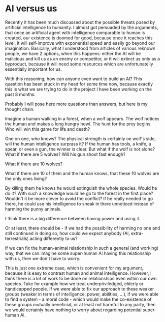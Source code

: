 AI versus us
=========
Recently it has been much discussed about the possible threats posed by artificial intelligence to humanity. I almost got persuaded by the arguments, that once an artificial agent with intelligence comparable to human is created, our existence is doomed for good, because once it reaches this level, it will self-improve with exponential speed and easily go beyond our imagination. Basically, what I understood from articles of various reknown people, we have 2 options, when this happens: either the AI will be malicious and kill us as an enemy or competitor, or it will extinct us only as a byproduct, because it will need some resources which are unfortunatelly essentially important for us.

With this reasoning, how can anyone even want to build an AI? This question has been stuck in my head for some time now, because exactly this is what we are trying to do in the project I have been working on the past 8 months.

Probably I will pose here more questions than answers, but here is my thought chain.

Imagine a human walking in a forest, when a wolf appears. The wolf notices the human and makes a long hungry howl. The hunt for the prey begins. Who will win this game for life and death?

One on one, who knows? The physical strength is certainly on wolf's side, will the human intelligence surprass it? If the human has tools, a knife, a spear, or even a gun, the winner is clear. But what if the wolf is not alone? What if there are 5 wolves? Will his gun shoot fast enough?

What if there are 10 wolves?

What if there are 10 of them and the human knows, that these 10 wolves are the only ones living?

By killing them he knows he would extinguish the whole species. Would he do it? With such a knowledge would he go to the forest in the first place? Wouldn't it be more clever to avoid the conflict? If he really needed to go there, he could use his intelligence to sneak in there unnoticed instead of harming the punny animals.

I think there is a big difference between having power and using it.

Or at least, there should be - if we had the possibility of harming no one and still continued in doing so, how could we expect anybody (AI, extra-terrestrials) acting differently to us?

If we can fix the human-animal relationship in such a general (and working) way, that we can imagine some super-human AI having this relationship with us, then we don't have to worry.

This is just one extreme case, which is convenient for my argument, because it is easy to contrast human and animal intelligence. However, I think there is a lot of work to be done on relationships even within our own species. Take for example how we treat underpriviledged, elderly or handicapped people. If we were able to fix our approach to these weaker groups (weaker in terms of intelligence, power, abilities, ...), if we were able to find a system - a moral code - which would make the co-existence of these groups mutually beneficial, or at least not harmful to any party, then we would certainly have nothing to worry about regarding potential super-human AI.
